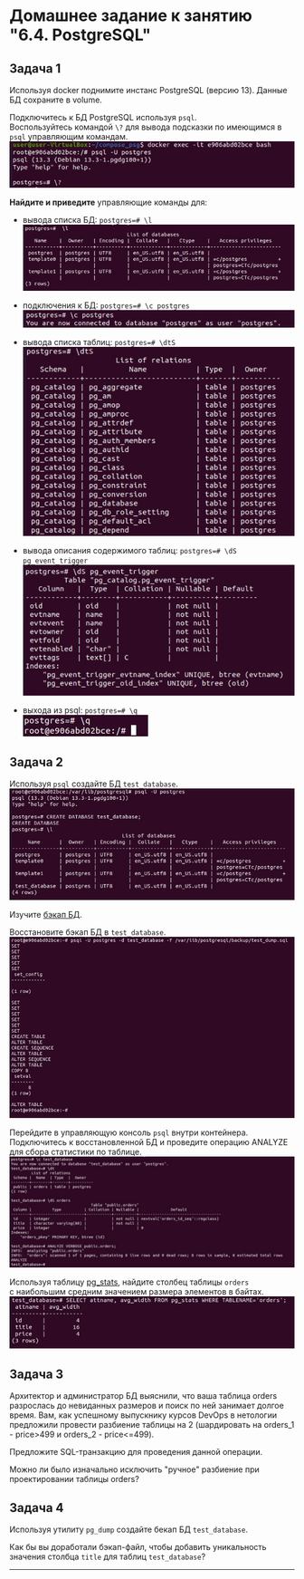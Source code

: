# Домашнее задание к занятию "6.4. PostgreSQL"

## Задача 1  

Используя docker поднимите инстанс PostgreSQL (версию 13). Данные БД сохраните в volume.  

Подключитесь к БД PostgreSQL используя `psql`.  
Воспользуйтесь командой `\?` для вывода подсказки по имеющимся в `psql` управляющим командам.  
![psg2](img/psg2_start.jpg)  

**Найдите и приведите** управляющие команды для:  
- вывода списка БД: `postgres=# \l`  
![psg2](img/psg2_l.jpg)  

- подключения к БД: `postgres=# \c postgres`  
![psg2](img/psg2_c.jpg)  

- вывода списка таблиц: `postgres=# \dtS`  
![psg2](img/psg2_dts.jpg)  

- вывода описания содержимого таблиц: `postgres=# \dS pg_event_trigger`  
![psg2](img/psg2_ds.jpg)  

- выхода из psql: `postgres=# \q`  
![psg2](img/psg2_q.jpg)  

## Задача 2  
Используя `psql` создайте БД `test_database`.  
![psg2](img/psg2_l2.jpg)  

Изучите [бэкап БД](https://github.com/netology-code/virt-homeworks/tree/master/06-db-04-postgresql/test_data).  

Восстановите бэкап БД в `test_database`.  
![psg2](img/psg2_bk.jpg)  

Перейдите в управляющую консоль `psql` внутри контейнера.  
Подключитесь к восстановленной БД и проведите операцию ANALYZE для сбора статистики по таблице.  
![psg2](img/psg2_cr.jpg)  

Используя таблицу [pg_stats](https://postgrespro.ru/docs/postgresql/12/view-pg-stats), найдите столбец таблицы `orders`   
с наибольшим средним значением размера элементов в байтах.  
![psg2](img/psg2_pgstats.jpg)  

## Задача 3

Архитектор и администратор БД выяснили, что ваша таблица orders разрослась до невиданных размеров и
поиск по ней занимает долгое время. Вам, как успешному выпускнику курсов DevOps в нетологии предложили
провести разбиение таблицы на 2 (шардировать на orders_1 - price>499 и orders_2 - price<=499).

Предложите SQL-транзакцию для проведения данной операции.

Можно ли было изначально исключить "ручное" разбиение при проектировании таблицы orders?

## Задача 4

Используя утилиту `pg_dump` создайте бекап БД `test_database`.

Как бы вы доработали бэкап-файл, чтобы добавить уникальность значения столбца `title` для таблиц `test_database`?

---
